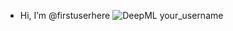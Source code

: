 - Hi, I’m @firstuserhere
![DeepML your_username](https://img.shields.io/badge/dynamic/json?url=https%3A%2F%2Fraw.githubusercontent.com%2Fdeepml-org%2F...)
